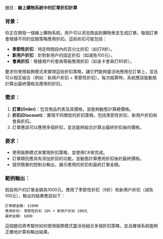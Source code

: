 ﻿題目：**線上購物系統中的訂單折扣計算**

### 背景：
你正在開發一個線上購物系統。用戶可以添加商品到購物車並生成訂單。每個訂單會根據不同的促銷策略應用折扣。這些折扣可能包括：
- **季節性折扣**：特定時間段內的百分比折扣（如打9折）。
- **新用戶折扣**：針對新用戶的固定折扣（如減免100元）。
- **會員折扣**：根據用戶的會員等級應用折扣（如金卡會員打85折）。

要求你使用裝飾模式來實現這些折扣策略，讓它們能夠靈活地應用在訂單上，並且可以相互組合（例如：新用戶折扣 + 季節性折扣）。每次結算時，系統應該能動態計算出最終價格及應用的折扣。

### 需求：
1. **訂單(Order)**：包含商品列表及其價格，並能夠動態計算總價格。
2. **折扣(Discount)**：實現不同類型的折扣策略，包括季節性折扣、新用戶折扣和會員折扣。
3. 訂單應該可以應用多個折扣，並且能夠組合計算出最終折扣後的價格。

### 要求：
- 使用裝飾模式來實現折扣策略，並使用C#來完成。
- 訂單類別應具有添加折扣的功能，並動態計算應用折扣後的最終價格。
- 提供簡單的控制台輸出，展示應用的折扣和最終訂單金額。

### 範例輸出：
假設用戶的訂單金額為1000元，應用了季節性折扣（9折）和新用戶折扣（減免100元），輸出的結果應該如下：

```
訂單總金額: $1000
應用折扣: 季節性折扣 10% + 新用戶折扣 100元
最終金額: $800
```

這個題目將考驗你如何使用裝飾模式靈活地組合多個折扣策略，並且確保系統能夠正確地計算和輸出結果。